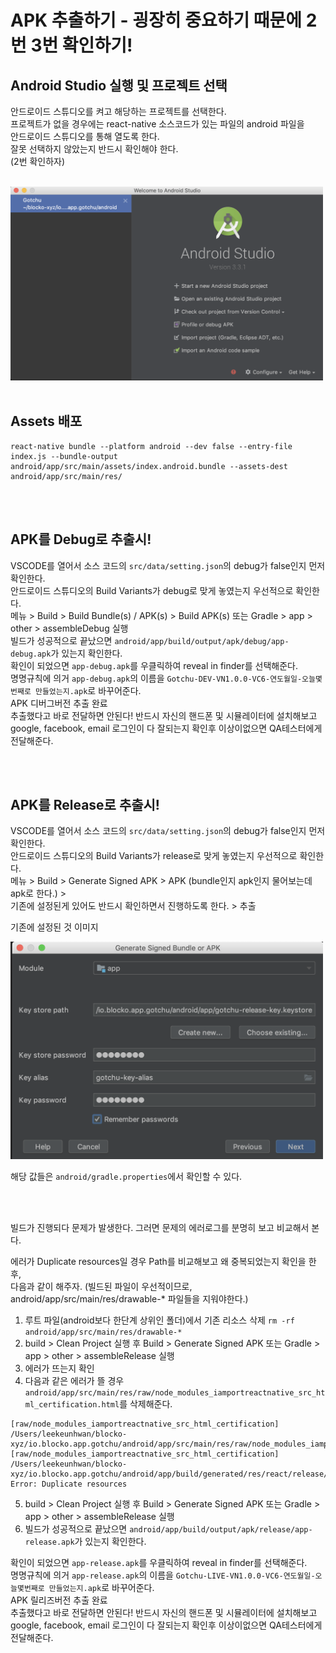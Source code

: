 # APK 추출하기 - 굉장히 중요하기 때문에 2번 3번 확인하기!

## Android Studio 실행 및 프로젝트 선택

안드로이드 스튜디오를 켜고 해당하는 프로젝트를 선택한다.<br>
프로젝트가 없을 경우에는 react-native 소스코드가 있는 파일의 android 파일을<br>
안드로이드 스튜디오를 통해 열도록 한다.<br>
잘못 선택하지 않았는지 반드시 확인해야 한다.<br>
(2번 확인하자)<br>

<br>

<img src="../images/apk1.png" width="500px">

<br>
<br>

## Assets 배포

```
react-native bundle --platform android --dev false --entry-file index.js --bundle-output android/app/src/main/assets/index.android.bundle --assets-dest android/app/src/main/res/
```

<br>
<br>

## APK를 Debug로 추출시!

VSCODE를 열어서 소스 코드의 `src/data/setting.json`의 debug가 false인지 먼저 확인한다.<br>
안드로이드 스튜디오의 Build Variants가 debug로 맞게 놓였는지 우선적으로 확인한다.<br>
메뉴 > Build > Build Bundle(s) / APK(s) > Build APK(s) 또는 Gradle > app > other > assembleDebug 실행<br>
빌드가 성공적으로 끝났으면 `android/app/build/output/apk/debug/app-debug.apk`가 있는지 확인한다.<br>
확인이 되었으면 `app-debug.apk`를 우클릭하여 reveal in finder를 선택해준다.<br>
명명규칙에 의거 `app-debug.apk`의 이름을 `Gotchu-DEV-VN1.0.0-VC6-연도월일-오늘몇번째로 만들었는지.apk`로 바꾸어준다.<br>
APK 디버그버전 추출 완료<br>
추출했다고 바로 전달하면 안된다! 반드시 자신의 핸드폰 및 시뮬레이터에 설치해보고<br>
google, facebook, email 로그인이 다 잘되는지 확인후 이상이없으면 QA테스터에게 전달해준다.<br>

<br>
<br>

## APK를 Release로 추출시!

VSCODE를 열어서 소스 코드의 `src/data/setting.json`의 debug가 false인지 먼저 확인한다.<br>
안드로이드 스튜디오의 Build Variants가 release로 맞게 놓였는지 우선적으로 확인한다.<br>
메뉴 > Build > Generate Signed APK > APK (bundle인지 apk인지 물어보는데 apk로 한다.) > <br>
기존에 설정된게 있어도 반드시 확인하면서 진행하도록 한다. > 추출<br>

기존에 설정된 것 이미지<br>

<img src="../images/apk2.png" width="500px">

해당 값들은 `android/gradle.properties`에서 확인할 수 있다.

<br>
<br>

빌드가 진행되다 문제가 발생한다. 그러면 문제의 에러로그를 분명히 보고 비교해서 본다.<br>

에러가 Duplicate resources일 경우 Path를 비교해보고 왜 중복되었는지 확인을 한 후,<br>
다음과 같이 해주자. (빌드된 파일이 우선적이므로, android/app/src/main/res/drawable-\* 파일들을 지워야한다.)<br>

1. 루트 파일(android보다 한단계 상위인 폴더)에서 기존 리소스 삭제 `rm -rf android/app/src/main/res/drawable-*`
2. build > Clean Project 실행 후 Build > Generate Signed APK 또는 Gradle > app > other > assembleRelease 실행
3. 에러가 뜨는지 확인
4. 다음과 같은 에러가 뜰 경우 `android/app/src/main/res/raw/node_modules_iamportreactnative_src_html_certification.html`를 삭제해준다.

```
[raw/node_modules_iamportreactnative_src_html_certification] /Users/leekeunhwan/blocko-xyz/io.blocko.app.gotchu/android/app/src/main/res/raw/node_modules_iamportreactnative_src_html_certification.html
[raw/node_modules_iamportreactnative_src_html_certification] /Users/leekeunhwan/blocko-xyz/io.blocko.app.gotchu/android/app/build/generated/res/react/release/raw/node_modules_iamportreactnative_src_html_certification.html: Error: Duplicate resources
```

5. build > Clean Project 실행 후 Build > Generate Signed APK 또는 Gradle > app > other > assembleRelease 실행
6. 빌드가 성공적으로 끝났으면 `android/app/build/output/apk/release/app-release.apk`가 있는지 확인한다.

확인이 되었으면 `app-release.apk`를 우클릭하여 reveal in finder를 선택해준다.<br>
명명규칙에 의거 `app-release.apk`의 이름을 `Gotchu-LIVE-VN1.0.0-VC6-연도월일-오늘몇번째로 만들었는지.apk`로 바꾸어준다.<br>
APK 릴리즈버전 추출 완료<br>
추출했다고 바로 전달하면 안된다! 반드시 자신의 핸드폰 및 시뮬레이터에 설치해보고<br>
google, facebook, email 로그인이 다 잘되는지 확인후 이상이없으면 QA테스터에게 전달해준다.<br>
